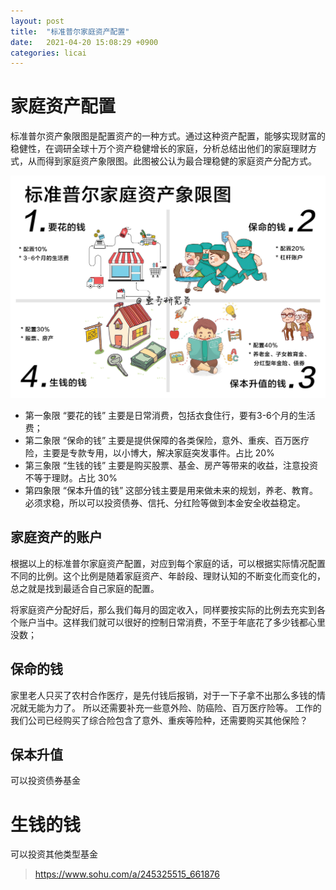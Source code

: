 ```yaml
---
layout: post
title:  "标准普尔家庭资产配置"
date:   2021-04-20 15:08:29 +0900
categories: licai
---
```


# 家庭资产配置

标准普尔资产象限图是配置资产的一种方式。通过这种资产配置，能够实现财富的稳健性，在调研全球十万个资产稳健增长的家庭，分析总结出他们的家庭理财方式，从而得到家庭资产象限图。此图被公认为最合理稳健的家庭资产分配方式。


![avatar](/public/img/标准普尔家庭资产配置图.jpeg)

- 第一象限 “要花的钱”
主要是日常消费，包括衣食住行，要有3-6个月的生活费；
- 第二象限 “保命的钱”
主要是提供保障的各类保险，意外、重疾、百万医疗险，主要是专款专用，以小博大，解决家庭突发事件。占比 20%
- 第三象限 “生钱的钱”
主要是购买股票、基金、房产等带来的收益，注意投资不等于理财。占比 30%
- 第四象限 “保本升值的钱”
这部分钱主要是用来做未来的规划，养老、教育。必须求稳，所以可以投资债券、信托、分红险等做到本金安全收益稳定。

## 家庭资产的账户

根据以上的标准普尔家庭资产配置，对应到每个家庭的话，可以根据实际情况配置不同的比例。这个比例是随着家庭资产、年龄段、理财认知的不断变化而变化的，总之就是找到最适合自己家庭的配置。

将家庭资产分配好后，那么我们每月的固定收入，同样要按实际的比例去充实到各个账户当中。这样我们就可以很好的控制日常消费，不至于年底花了多少钱都心里没数；


## 保命的钱

家里老人只买了农村合作医疗，是先付钱后报销，对于一下子拿不出那么多钱的情况就无能为力了。
所以还需要补充一些意外险、防癌险、百万医疗险等。
工作的我们公司已经购买了综合险包含了意外、重疾等险种，还需要购买其他保险？

## 保本升值

可以投资债券基金

# 生钱的钱
可以投资其他类型基金





> https://www.sohu.com/a/245325515_661876
> 
